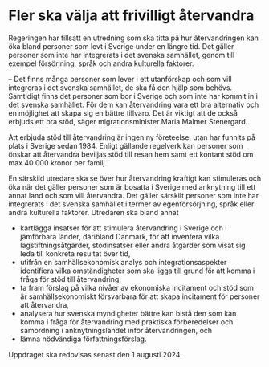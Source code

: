 # Fler ska välja att frivilligt återvandra

Regeringen har tillsatt en utredning som ska titta på hur återvandringen kan öka bland personer som levt i Sverige under en längre tid. Det gäller personer som inte har integrerats i det svenska samhället, genom till exempel försörjning, språk och andra kulturella faktorer.

– Det finns många personer som lever i ett utanförskap och som vill integreras i det svenska samhället, de ska få den hjälp som behövs. Samtidigt finns det personer som bor i Sverige och som inte har kommit in i det svenska samhället. För dem kan återvandring vara ett bra alternativ och en möjlighet att skapa sig en bättre tillvaro. Det är viktigt att de också erbjuds ett bra stöd, säger migrationsminister Maria Malmer Stenergard.

Att erbjuda stöd till återvandring är ingen ny företeelse, utan har funnits på plats i Sverige sedan 1984. Enligt gällande regelverk kan personer som önskar att återvandra beviljas stöd till resan hem samt ett kontant stöd om max 40 000 kronor per familj.

En särskild utredare ska se över hur återvandring kraftigt kan stimuleras och öka när det gäller personer som är bosatta i Sverige med anknytning till ett annat land och som vill återvandra. Det gäller särskilt personer som inte har integrerats i det svenska samhället i termer av egenförsörjning, språk eller andra kulturella faktorer. Utredaren ska bland annat

* kartlägga insatser för att stimulera återvandring i Sverige och i jämförbara länder, däribland Danmark, för att inventera vilka lagstiftningsåtgärder, stödinsatser eller andra åtgärder som visat sig leda till konkreta resultat över tid,
* utifrån en samhällsekonomisk analys och integrationsaspekter identifiera vilka omständigheter som ska ligga till grund för att komma i fråga för stöd till återvandring,
* ta fram förslag på vilka nivåer av ekonomiska incitament och stöd som är samhällsekonomiskt försvarbara för att skapa incitament för personer att återvandra,
* analysera hur svenska myndigheter bättre kan bistå den som kan komma i fråga för återvandring med praktiska förberedelser och samordning i anknytningslandet inför återvandringen, och
* lämna nödvändiga författningsförslag.

Uppdraget ska redovisas senast den 1 augusti 2024.
